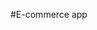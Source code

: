 #E-commerce app
<!-- This project is a basic e-commerce web app built with HTML, CSS, and JavaScript. It includes user authentication (signup, login, logout) with data stored in localStorage, a product catalog fetched from the FakeStoreAPI with search and filter features (plus optional CRUD for admins), and a shopping cart that supports checkout with unique order IDs, order storage, and optional order history and promo codes. An admin dashboard (optional) allows restricted access to stats and product/order management. The app is organized into separate HTML, CSS, and JS files for each feature. -->
